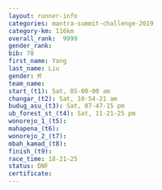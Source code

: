 ```yaml
---
layout: runner-info 
categories: mantra-summit-challenge-2019 
category-km: 116km 
overall_rank:  9999
gender_rank: 
bib: 78
first_name: Yang
last_name: Liu
gender: M
team_name: 
start_(t1): Sat, 05-00-00 am
changar_(t2): Sat, 10-54-21 am
budug_asu_(t3): Sat, 07-47-15 pm
ub_forest_st_(t4): Sat, 11-21-25 pm
wonorejo_1_(t5): 
mahapena_(t6): 
wonorejo_2_(t7): 
mbah_kamad_(t8): 
finish_(t9): 
race_time: 18-21-25
status: DNF
certificate: 
---
```

